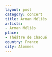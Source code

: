 ```yaml
---
layout: post
category: concert
title: Arman Méliès
artists: 
- Arman Méliès
place: 
- Théâtre de Chaoué
country: France
city: Alonnes
---
```


